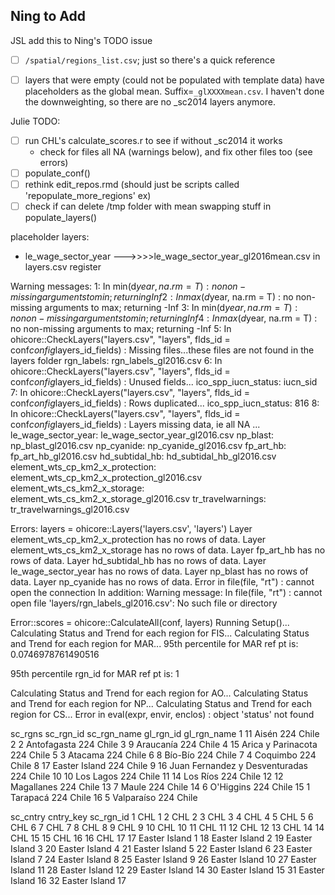 ## Ning to Add
JSL add this to Ning's TODO issue

- [ ] `/spatial/regions_list.csv`; just so there's a quick reference
- [ ] layers that were empty (could not be populated with template data) have placeholders as the global mean. Suffix=`_glXXXXmean.csv`. I haven't done the downweighting, so there are no _sc2014 layers anymore. 


Julie TODO: 
- [ ] run CHL's calculate_scores.r to see if without _sc2014 it works
   - check for files all NA (warnings below), and fix other files too (see errors)
- [ ] populate_conf()
- [ ] rethink edit_repos.rmd (should just be scripts called 'repopulate_more_regions' ex)
- [ ] check if can delete /tmp folder with mean swapping stuff in populate_layers()

placeholder layers: 

- le_wage_sector_year --->>>>le_wage_sector_year_gl2016mean.csv in layers.csv register
 
Warning messages:
1: In min(d$year, na.rm = T) :
  no non-missing arguments to min; returning Inf
2: In max(d$year, na.rm = T) :
  no non-missing arguments to max; returning -Inf
3: In min(d$year, na.rm = T) :
  no non-missing arguments to min; returning Inf
4: In max(d$year, na.rm = T) :
  no non-missing arguments to max; returning -Inf
5: In ohicore::CheckLayers("layers.csv", "layers", flds_id = conf$config$layers_id_fields) :
  Missing files...these files are not found in the layers folder
    rgn_labels: rgn_labels_gl2016.csv
6: In ohicore::CheckLayers("layers.csv", "layers", flds_id = conf$config$layers_id_fields) :
  Unused fields...
    ico_spp_iucn_status: iucn_sid
7: In ohicore::CheckLayers("layers.csv", "layers", flds_id = conf$config$layers_id_fields) :
  Rows duplicated...
    ico_spp_iucn_status: 816
8: In ohicore::CheckLayers("layers.csv", "layers", flds_id = conf$config$layers_id_fields) :
  Layers missing data, ie all NA ...
    le_wage_sector_year: le_wage_sector_year_gl2016.csv
    np_blast: np_blast_gl2016.csv
    np_cyanide: np_cyanide_gl2016.csv
    fp_art_hb: fp_art_hb_gl2016.csv
    hd_subtidal_hb: hd_subtidal_hb_gl2016.csv
    element_wts_cp_km2_x_protection: element_wts_cp_km2_x_protection_gl2016.csv
    element_wts_cs_km2_x_storage: element_wts_cs_km2_x_storage_gl2016.csv
    tr_travelwarnings: tr_travelwarnings_gl2016.csv
    
Errors: layers = ohicore::Layers('layers.csv', 'layers')
Layer element_wts_cp_km2_x_protection has no rows of data.
Layer element_wts_cs_km2_x_storage has no rows of data.
Layer fp_art_hb has no rows of data.
Layer hd_subtidal_hb has no rows of data.
Layer le_wage_sector_year has no rows of data.
Layer np_blast has no rows of data.
Layer np_cyanide has no rows of data.
Error in file(file, "rt") : cannot open the connection
In addition: Warning message:
In file(file, "rt") :
  cannot open file 'layers/rgn_labels_gl2016.csv': No such file or directory    
    
Error::scores = ohicore::CalculateAll(conf, layers)
Running Setup()...
Calculating Status and Trend for each region for FIS...
Calculating Status and Trend for each region for MAR...
95th percentile for MAR ref pt is: 0.0746978761490516

95th percentile rgn_id for MAR ref pt is: 1

Calculating Status and Trend for each region for AO...
Calculating Status and Trend for each region for NP...
Calculating Status and Trend for each region for CS...
 Error in eval(expr, envir, enclos) : object 'status' not found     
    
sc_rgns
   sc_rgn_id                    sc_rgn_name gl_rgn_id gl_rgn_name
1         11                          Aisén       224       Chile
2          2                    Antofagasta       224       Chile
3          9                      Araucanía       224       Chile
4         15             Arica y Parinacota       224       Chile
5          3                        Atacama       224       Chile
6          8                        Bío-Bío       224       Chile
7          4                       Coquimbo       224       Chile
8         17                  Easter Island       224       Chile
9         16 Juan Fernandez y Desventuradas       224       Chile
10        10                      Los Lagos       224       Chile
11        14                       Los Ríos       224       Chile
12        12                     Magallanes       224       Chile
13         7                          Maule       224       Chile
14         6                      O'Higgins       224       Chile
15         1                       Tarapacá       224       Chile
16         5                     Valparaíso       224       Chile

sc_cntry
       cntry_key sc_rgn_id
1            CHL         1
2            CHL         2
3            CHL         3
4            CHL         4
5            CHL         5
6            CHL         6
7            CHL         7
8            CHL         8
9            CHL         9
10           CHL        10
11           CHL        11
12           CHL        12
13           CHL        14
14           CHL        15
15           CHL        16
16           CHL        17
17 Easter Island         1
18 Easter Island         2
19 Easter Island         3
20 Easter Island         4
21 Easter Island         5
22 Easter Island         6
23 Easter Island         7
24 Easter Island         8
25 Easter Island         9
26 Easter Island        10
27 Easter Island        11
28 Easter Island        12
29 Easter Island        14
30 Easter Island        15
31 Easter Island        16
32 Easter Island        17